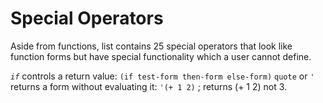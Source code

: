 # Special Operators

Aside from functions, list contains 25 special operators that look like function forms but have special functionality which a user cannot define. 

*`if`* controls a return value:
`(if test-form then-form else-form)`
`quote` or `'` returns a form without evaluating it:
`'(+ 1 2)` ; returns (+ 1 2) not 3.


